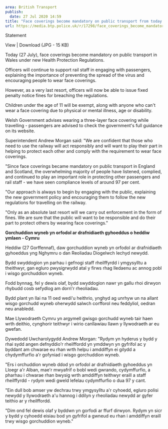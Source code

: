 ```yaml
area: British Transport
publish:
  date: 27 Jul 2020 14:59
title: "Face coverings become mandatory on public transport from today \u2013 Wales"
url: https://media.btp.police.uk/r/17298/face_coverings_become_mandatory_on_public_transpo
```

Statement

View | Download (JPG - 15 KB)

Today (27 July), face coverings become mandatory on public transport in Wales under new Health Protection Regulations.

Officers will continue to support rail staff in engaging with passengers, explaining the importance of preventing the spread of the virus and encouraging people to wear face coverings.

However, as a very last resort, officers will now be able to issue fixed penalty notice fines for breaching the regulations.

Children under the age of 11 will be exempt, along with anyone who can't wear a face covering due to physical or mental illness, age or disability.

Welsh Government advises wearing a three-layer face covering while travelling - passengers are advised to check the government's full guidance on its website.

Superintendent Andrew Morgan said: "We are confident that those who need to use the railway will act responsibly and will want to play their part in helping to protect each other and comply with the requirement to wear face coverings.

"Since face coverings became mandatory on public transport in England and Scotland, the overwhelming majority of people have listened, complied, and continued to play an important role in protecting other passengers and rail staff - we have seen compliance levels of around 97 per cent.

"Our approach is always to begin by engaging with the public, explaining the new government policy and encouraging them to follow the new regulations for travelling on the railway.

"Only as an absolute last resort will we carry out enforcement in the form of fines. We are sure that the public will want to be responsible and do their part to protect others by wearing face coverings."

**Gorchuddion wyneb yn orfodol ar drafnidiaeth gyhoeddus o heddiw ymlaen - Cymru**

Heddiw (27 Gorffennaf), daw gorchuddion wyneb yn orfodol ar drafnidiaeth gyhoeddus yng Nghymru o dan Reoliadau Diogelwch Iechyd newydd.

Bydd swyddogion yn parhau i gefnogi staff rheilffyrdd i ymgysylltu a theithwyr, gan egluro pwysigrwydd atal y firws rhag lledaenu ac annog pobl i wisgo gorchuddion wyneb.

Fodd bynnag, fel y dewis olaf, bydd swyddogion nawr yn gallu rhoi dirwyon rhybudd cosb sefydlog am dorri'r rheoliadau.

Bydd plant yn llai na 11 oed wedi'u heithrio, ynghyd ag unrhyw un na allant wisgo gorchudd wyneb oherwydd salwch corfforol neu feddyliol, oedran neu anabledd.

Mae Llywodraeth Cymru yn argymell gwisgo gorchudd wyneb tair haen wrth deithio, cynghorir teithwyr i wirio canllawiau llawn y llywodraeth ar eu gwefan.

Dywedodd Uwcharolygydd Andrew Morgan: "Rydym yn hyderus y bydd y rhai sydd angen defnyddio'r rheilffordd yn ymddwyn yn gyfrifol ac y byddant am chwarae eu rhan wrth helpu i amddiffyn ei gilydd a chydymffurfio a'r gofyniad i wisgo gorchuddion wyneb.

"Ers i orchuddion wyneb ddod yn orfodol ar drafnidiaeth gyhoeddus yn Lloegr a'r Alban, mae'r mwyafrif o bobl wedi gwrando, cydymffurfio, a pharhau i chwarae rhan bwysig wrth amddiffyn teithwyr eraill a staff rheilffyrdd - rydym wedi gweld lefelau cydymffurfio o dua 97 y cant.

"Ein dull bob amser yw dechrau trwy ymgysylltu a'r cyhoedd, egluro polisi newydd y llywodraeth a'u hannog i ddilyn y rheoliadau newydd ar gyfer teithio ar y rheilffordd.

"Dim ond fel dewis olaf y byddwn yn gorfodi ar ffurf dirwyon. Rydym yn sicr y bydd y cyhoedd eisiau bod yn gyfrifol a gwneud eu rhan i amddiffyn eraill trwy wisgo gorchuddion wyneb."
